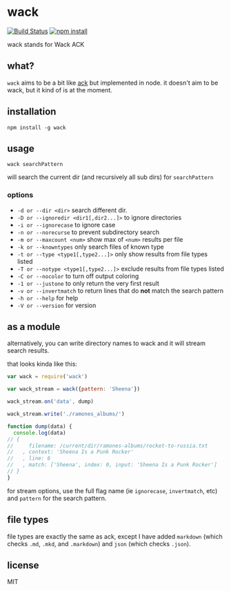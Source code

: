wack
====

[![Build Status](http://img.shields.io/travis/jarofghosts/wack.svg?style=flat)](https://travis-ci.org/jarofghosts/wack)
[![npm install](http://img.shields.io/npm/dm/wack.svg?style=flat)](https://www.npmjs.org/package/wack)

wack stands for Wack ACK

## what?

`wack` aims to be a bit like [ack](http://beyondgrep.com/) but implemented in
node. it doesn't aim to be wack, but it kind of is at the moment.

## installation

`npm install -g wack`

## usage

`wack searchPattern`

will search the current dir (and recursively all sub dirs) for `searchPattern`

### options

* `-d or --dir <dir>` search different dir.
* `-D or --ignoredir <dir1[,dir2...]>` to ignore directories
* `-i or --ignorecase` to ignore case
* `-n or --norecurse` to prevent subdirectory search
* `-m or --maxcount <num>` show max of `<num>` results per file
* `-k or --knowntypes` only search files of known type
* `-t or --type <type1[,type2...]>` only show results from file types listed
* `-T or --notype <type1[,type2...]>` exclude results from file types listed
* `-C or --nocolor` to turn off output coloring
* `-1 or --justone` to only return the very first result
* `-v or --invertmatch` to return lines that do **not** match the search pattern
* `-h or --help` for help
* `-V or --version` for version

## as a module

alternatively, you can write directory names to wack and it will stream search
results.

that looks kinda like this:

```js
var wack = require('wack')

var wack_stream = wack({pattern: 'Sheena'})

wack_stream.on('data', dump)

wack_stream.write('./ramones_albums/')

function dump(data) {
  console.log(data)
// {
//     filename: /current/dir/ramones-albums/rocket-to-russia.txt
//   , context: 'Sheena Is a Punk Rocker'
//   , line: 6
//   , match: ['Sheena', index: 0, input: 'Sheena Is a Punk Rocker']
// }
}
```

for stream options, use the full flag name (ie `ignorecase`, `invertmatch`,
etc) and `pattern` for the search pattern.

## file types

file types are exactly the same as ack, except I have added `markdown` (which
checks `.md`, `.mkd`, and `.markdown`) and `json` (which checks `.json`).

## license

MIT
